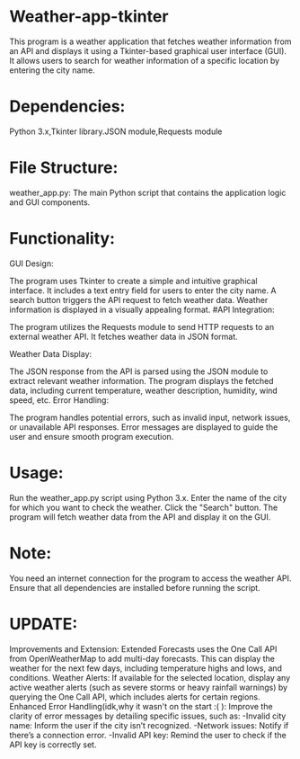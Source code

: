 # Weather-app-tkinter
This program is a weather application that fetches weather information from an API and displays it using a Tkinter-based graphical user interface (GUI). It allows users to search for weather information of a specific location by entering the city name.

# Dependencies:
Python 3.x,Tkinter library.JSON module,Requests module

# File Structure:
weather_app.py: The main Python script that contains the application logic and GUI components.

# Functionality:

GUI Design:

The program uses Tkinter to create a simple and intuitive graphical interface.
It includes a text entry field for users to enter the city name.
A search button triggers the API request to fetch weather data.
Weather information is displayed in a visually appealing format.
#API Integration:

The program utilizes the Requests module to send HTTP requests to an external weather API.
It fetches weather data in JSON format.

Weather Data Display:

The JSON response from the API is parsed using the JSON module to extract relevant weather information.
The program displays the fetched data, including current temperature, weather description, humidity, wind speed, etc.
Error Handling:

The program handles potential errors, such as invalid input, network issues, or unavailable API responses.
Error messages are displayed to guide the user and ensure smooth program execution.

# Usage:

Run the weather_app.py script using Python 3.x.
Enter the name of the city for which you want to check the weather.
Click the "Search" button.
The program will fetch weather data from the API and display it on the GUI.

# Note:
You need an internet connection for the program to access the weather API.
Ensure that all dependencies are installed before running the script.

# UPDATE:
 Improvements and Extension:
 Extended Forecasts uses the One Call API from OpenWeatherMap to add multi-day forecasts. This can display the weather for the next few days, including temperature highs and lows, and conditions.
 Weather Alerts: If available for the selected location, display any active weather alerts (such as severe storms or heavy rainfall warnings) by querying the One Call API, which includes alerts for certain regions.
 Enhanced Error Handling(idk,why it wasn't on the start :( ): 
 Improve the clarity of error messages by detailing specific issues, such as:
 -Invalid city name: Inform the user if the city isn’t recognized.
 -Network issues: Notify if there’s a connection error.
 -Invalid API key: Remind the user to check if the API key is correctly set.
 
